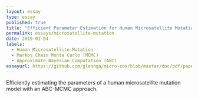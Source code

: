 ```yaml
---
layout: essay
type: essay
published: true
title: "Efficient Parameter Estimation for Human Microsatellite Mutation" 
permalink: essays/microsatellite-mutation 
date: 2019-01-04
labels:
  - Human Microsatellite Mutation
  - Markov Chain Monte Carlo (MCMC)
  - Approximate Bayesian Computation (ABC)
essayurl: https://github.com/glennga/micro-coa/blob/master/doc/pdf/paper.pdf 
---
```

Efficiently estimating the parameters of a human microsatellite mutation model with an ABC-MCMC approach.


